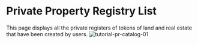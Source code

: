 <!--- 
 * Copyright ©️ 2018 Galt•Core Blockchain Company
  Nikolai Popeka [Basic Agreement](ipfs/QmaCiXUmSrP16Gz8Jdzq6AJESY1EAANmmwha15uR3c1bsS).
  
  URL: https://app.galtproject.io/#/mainnet/ppr-registry/all
  
--->


# Private Property Registry List 

This page displays all the private registers of tokens of land and real estate that have been created by users.
![tutorial-pr-catalog-01](https://raw.githubusercontent.com/galtproject/galtproject-docs/master/examples/en/images/tutorial-pr-catalog-01.jpg)
